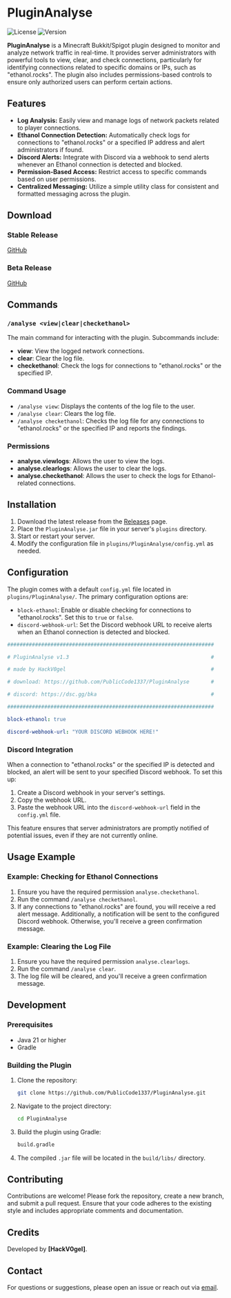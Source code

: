 # PluginAnalyse

![License](https://img.shields.io/badge/license-MIT-green.svg) ![Version](https://img.shields.io/badge/version-1.4-blue.svg)

**PluginAnalyse** is a Minecraft Bukkit/Spigot plugin designed to monitor and analyze network traffic in real-time. It provides server administrators with powerful tools to view, clear, and check connections, particularly for identifying connections related to specific domains or IPs, such as "ethanol.rocks". The plugin also includes permissions-based controls to ensure only authorized users can perform certain actions.

## Features

- **Log Analysis:** Easily view and manage logs of network packets related to player connections.
- **Ethanol Connection Detection:** Automatically check logs for connections to "ethanol.rocks" or a specified IP address and alert administrators if found.
- **Discord Alerts:** Integrate with Discord via a webhook to send alerts whenever an Ethanol connection is detected and blocked.
- **Permission-Based Access:** Restrict access to specific commands based on user permissions.
- **Centralized Messaging:** Utilize a simple utility class for consistent and formatted messaging across the plugin.

## Download

### Stable Release
[GitHub](https://github.com/PublicCode1337/PluginAnalyse/releases/tag/PluginAnalyse1.4)
### Beta Release
[GitHub](https://github.com/PublicCode1337/PluginAnalyse/releases/tag/Beta) 

## Commands

### `/analyse <view|clear|checkethanol>`
The main command for interacting with the plugin. Subcommands include:

- **view**: View the logged network connections.
- **clear**: Clear the log file.
- **checkethanol**: Check the logs for connections to "ethanol.rocks" or the specified IP.

### Command Usage
- `/analyse view`: Displays the contents of the log file to the user.
- `/analyse clear`: Clears the log file.
- `/analyse checkethanol`: Checks the log file for any connections to "ethanol.rocks" or the specified IP and reports the findings.

### Permissions
- **analyse.viewlogs**: Allows the user to view the logs.
- **analyse.clearlogs**: Allows the user to clear the logs.
- **analyse.checkethanol**: Allows the user to check the logs for Ethanol-related connections.

## Installation

1. Download the latest release from the [Releases](#) page.
2. Place the `PluginAnalyse.jar` file in your server's `plugins` directory.
3. Start or restart your server.
4. Modify the configuration file in `plugins/PluginAnalyse/config.yml` as needed.

## Configuration

The plugin comes with a default `config.yml` file located in `plugins/PluginAnalyse/`. The primary configuration options are:

- `block-ethanol`: Enable or disable checking for connections to "ethanol.rocks". Set this to `true` or `false`.
- `discord-webhook-url`: Set the Discord webhook URL to receive alerts when an Ethanol connection is detected and blocked.

```yaml
###################################################################

# PluginAnalyse v1.3                                              #

# made by HackV0gel                                               #

# download: https://github.com/PublicCode1337/PluginAnalyse       #

# discord: https://dsc.gg/bka                                     #

###################################################################

block-ethanol: true

discord-webhook-url: "YOUR DISCORD WEBHOOK HERE!"

```

### Discord Integration

When a connection to "ethanol.rocks" or the specified IP is detected and blocked, an alert will be sent to your specified Discord webhook. To set this up:

1. Create a Discord webhook in your server's settings.
2. Copy the webhook URL.
3. Paste the webhook URL into the `discord-webhook-url` field in the `config.yml` file.

This feature ensures that server administrators are promptly notified of potential issues, even if they are not currently online.

## Usage Example

### Example: Checking for Ethanol Connections

1. Ensure you have the required permission `analyse.checkethanol`.
2. Run the command `/analyse checkethanol`.
3. If any connections to "ethanol.rocks" are found, you will receive a red alert message. Additionally, a notification will be sent to the configured Discord webhook. Otherwise, you'll receive a green confirmation message.

### Example: Clearing the Log File

1. Ensure you have the required permission `analyse.clearlogs`.
2. Run the command `/analyse clear`.
3. The log file will be cleared, and you'll receive a green confirmation message.

## Development

### Prerequisites
- Java 21 or higher
- Gradle

### Building the Plugin

1. Clone the repository:
   ```sh
   git clone https://github.com/PublicCode1337/PluginAnalyse.git
   ```
2. Navigate to the project directory:
   ```sh
   cd PluginAnalyse
   ```
3. Build the plugin using Gradle:
   ```sh
   build.gradle
   ```
4. The compiled `.jar` file will be located in the `build/libs/` directory.

## Contributing

Contributions are welcome! Please fork the repository, create a new branch, and submit a pull request. Ensure that your code adheres to the existing style and includes appropriate comments and documentation.

## Credits

Developed by **[HackV0gel]**.

## Contact

For questions or suggestions, please open an issue or reach out via [email](mailto:contact@cerya.de).
